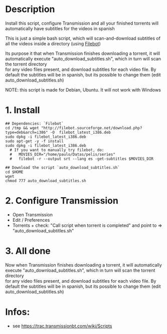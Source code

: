 # Description
Install this script, configure Transmission and all your finished torrents will automatically have subtitles for the videos in spanish   

This is just a simple bash script, which will scan-and-download subtitles of all the videos inside a directory (using [Filebot](http://filebot.sourceforge.net/))  

Its purpose it that when Transmission finishes downloading a torrent, it will automatically execute "auto_download_subtitles.sh", which in turn will scan the torrent directory  
for any video files present, and download subtitles for each video file. By default the subtitles will be in spanish, but its possible to change them (edit auto_download_subtitles.sh)  

NOTE: this script is made for Debian, Ubuntu. It will not work with Windows

# 1. Install 
```
## Dependencies: `Filebot`
cd /tmp && wget "http://filebot.sourceforge.net/download.php?type=deb&arch=i386" -O  filebot_latest_i386.deb
sudo dpkg -i filebot_latest_i386.deb
sudo apt-get -y -f install 
sudo dpkg -i filebot_latest_i386.deb
  # If you want to manually try filebot, do:
  #   MOVIES_DIR="/home/paulo/Datas/pelis/series"
  #   filebot -r --output srt --lang es -get-subtitles $MOVIES_DIR

## Download the script `auto_download_subtitles.sh` 
cd $HOME
wget 
chmod 777 auto_download_subtitles.sh
```

# 2. Configure Transmission
   - Open Transmission 
   - Edit / Preferences
   - Torrents 
    + check: "Call script when torrent is completed" and point to => "auto_download_subtitles.sh"


# 3. All done 
   Now when Transmission finishes downloading a torrent, it will automatically execute "auto_download_subtitles.sh", which in turn will scan the torrent directory  
   for any video files present, and download subtitles for each video file. By default the subtitles will be in spanish, but its possible to change them (edit auto_download_subtitles.sh)  

# Infos:
  - see https://trac.transmissionbt.com/wiki/Scripts



